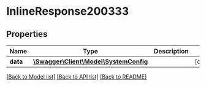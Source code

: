 # InlineResponse200333

## Properties
Name | Type | Description | Notes
------------ | ------------- | ------------- | -------------
**data** | [**\Swagger\Client\Model\SystemConfig**](SystemConfig.md) |  | [optional] 

[[Back to Model list]](../../README.md#documentation-for-models) [[Back to API list]](../../README.md#documentation-for-api-endpoints) [[Back to README]](../../README.md)

